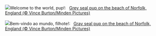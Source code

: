 ![](https://www.bing.com/th?id=OHR.HelloSeal_EN-GB8313432120_UHD.jpg&w=1000)Welcome to the world, pup!:&nbsp;&ensp;[Grey seal pup on the beach of Norfolk, England (© Vince Burton/Minden Pictures)](https://www.bing.com/th?id=OHR.HelloSeal_EN-GB8313432120_UHD.jpg)
<br><br/>
![](https://www.bing.com/th?id=OHR.HelloSeal_PT-BR4000213831_UHD.jpg&w=1000)Bem-vindo ao mundo, filhote!:&nbsp;&ensp;[Gray seal pup on the beach of Norfolk, England (© Vince Burton/Minden Pictures)](https://www.bing.com/th?id=OHR.HelloSeal_PT-BR4000213831_UHD.jpg)
<br><br/>
